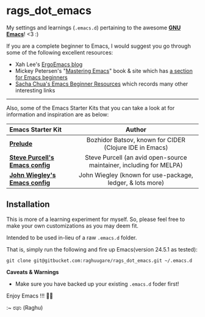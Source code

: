 

# rags_dot_emacs

My settings and learnings (`.emacs.d`) pertaining to the awesome [**GNU Emacs**](https://www.gnu.org/software/emacs/)! &lt;3 :)

If you are a complete beginner to Emacs, I would suggest you go through some of the following excellent resources:

+ Xah Lee's [ErgoEmacs blog](http://ergoemacs.org/emacs/blog.html)
+ Mickey Petersen's "[Mastering Emacs](https://www.masteringemacs.org)" book & site which has [a section for Emacs beginners](https://www.masteringemacs.org/article/beginners-guide-to-emacs)
+ [Sacha Chua's Emacs Beginner Resources](http://sachachua.com/blog/2014/04/emacs-beginner-resources/) which records many other interesting links 

---

Also, some of the Emacs Starter Kits that you can take a look at for information and inspiration are as below:

Emacs Starter Kit |  Author
:-----------------|:--------:
[**Prelude**](http://batsov.com/prelude/) | Bozhidor Batsov, known for CIDER (Clojure IDE in Emacs)
[**Steve Purcell's Emacs config**](http://github.com/purcell/emacs.d) | Steve Purcell (an avid open-source maintainer, including for MELPA)
[**John Wiegley's Emacs config**](https://github.com/jwiegley/dot-emacs) | John Wiegley (known for use-package, ledger, & lots more)

## Installation

This is more of a learning experiment for myself. So, please feel free to make your own customizations as you may deem fit.

Intended to be used in-lieu of a raw `.emacs.d` folder.

That is, simply run the following and fire up Emacs(version 24.5.1 as tested):

```
git clone git@gitbucket.com:raghuugare/rags_dot_emacs.git ~/.emacs.d
```

**Caveats & Warnings**

+ Make sure you have backed up your existing `.emacs.d` foder first!

Enjoy Emacs !!! 💟😇

:~ ರಘು (Raghu)
